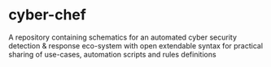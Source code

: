 # cyber-chef
A repository containing schematics for an automated cyber security detection &amp; response eco-system with open extendable syntax for practical sharing of use-cases, automation scripts and rules definitions
